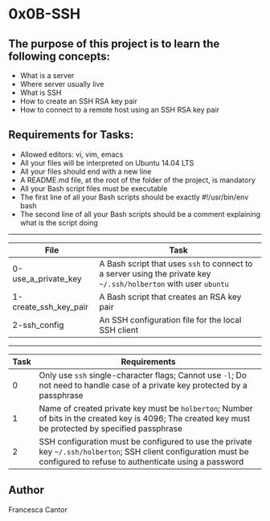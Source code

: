 # 0x0B-SSH

## The purpose of this project is to learn the following concepts:
- What is a server
- Where server usually live
- What is SSH
- How to create an SSH RSA key pair
- How to connect to a remote host using an SSH RSA key pair

## Requirements for Tasks:
- Allowed editors: vi, vim, emacs
- All your files will be interpreted on Ubuntu 14.04 LTS
- All your files should end with a new line
- A README.md file, at the root of the folder of the project, is mandatory
- All your Bash script files must be executable
- The first line of all your Bash scripts should be exactly #!/usr/bin/env bash
- The second line of all your Bash scripts should be a comment explaining what is the script doing

---
File | Task
---|---
0-use_a_private_key | A Bash script that uses ```ssh``` to connect to a server using the private key ```~/.ssh/holberton``` with user ```ubuntu```
1-create_ssh_key_pair | A Bash script that creates an RSA key pair
2-ssh_config | An SSH configuration file for the local SSH client

---
Task | Requirements
---|---
0 | Only use ```ssh``` single-character flags; Cannot use ```-l```; Do not need to handle case of a private key protected by a passphrase
1 | Name of created private key must be ```holberton```; Number of bits in the created key is 4096; The created key must be protected by specified passphrase
2 | SSH configuration must be configured to use the private key ```~/.ssh/holberton```; SSH client configuration must be configured to refuse to authenticate using a password

## Author
Francesca Cantor
